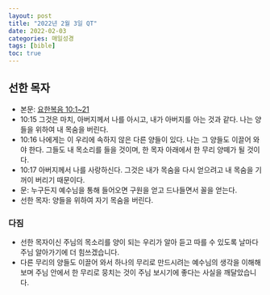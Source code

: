```yaml
---
layout: post
title: "2022년 2월 3일 QT"
date: 2022-02-03
categories: 매일성경
tags: [bible]
toc: true
---
```


## 선한 목자
- 본문: [요한복음 10:1~21](https://www.bskorea.or.kr/bible/korbibReadpage.php?version=SAENEW&book=jhn&chap=10&sec=1&cVersion=&fontSize=15px&fontWeight=normal)
- 10:15 그것은 마치, 아버지께서 나를 아시고, 내가 아버지를 아는 것과 같다. 나는 양들을 위하여 내 목숨을 버린다.
- 10:16 나에게는 이 우리에 속하지 않은 다른 양들이 있다. 나는 그 양들도 이끌어 와야 한다. 그들도 내 목소리를 들을 것이며, 한 목자 아래에서 한 무리 양떼가 될 것이다.
- 10:17 아버지께서 나를 사랑하신다. 그것은 내가 목숨을 다시 얻으려고 내 목숨을 기꺼이 버리기 때문이다.
- 문: 누구든지 예수님을 통해 들어오면 구원을 얻고 드나들면서 꼴을 얻는다.
- 선한 목자: 양들을 위하여 자기 목숨을 버린다.

### 다짐
- 선한 목자이신 주님의 목소리를 양이 되는 우리가 알아 듣고 따를 수 있도록 날마다 주님 알아가기에 더 힘쓰겠습니다.
- 다른 무리의 양들도 이끌어 와서 하나의 무리로 만드시려는 예수님의 생각을 이해해보며 주님 안에서 한 무리로 뭉치는 것이 주님 보시기에 좋다는 사실을 깨달았습니다.
